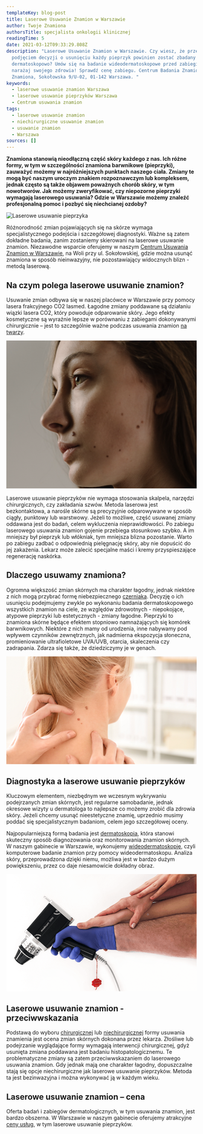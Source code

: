 ```yaml
---
templateKey: blog-post
title: Laserowe Usuwanie Znamion w Warszawie
author: Twoje Znamiona
authorsTitle: specjalista onkologii klinicznej
readingTime: 5
date: 2021-03-12T09:33:29.808Z
description: "Laserowe Usuwanie Znamion w Warszawie. Czy wiesz, że przed
  podjęciem decyzji o usunięciu każdy pieprzyk powinien zostać zbadany
  dermatoskopowo? Umów się na badanie wideodermatoskopowe przed zabiegiem, nie
  narażaj swojego zdrowia! Sprawdź cenę zabiegu. Centrum Badania Znamion Twoje
  Znamiona, Sokołowska 9/U-02, 01-142 Warszawa. "
keywords:
  - laserowe usuwanie znamion Warszawa
  - laserowe usuwanie pieprzyków Warszawa
  - Centrum usuwania znamion
tags:
  - laserowe usuwanie znamion
  - niechirurgiczne usuwanie znamion
  - usuwanie znamion
  - Warszawa
sources: []
---
```

**Znamiona stanowią nieodłączną część skóry każdego z nas. Ich różne formy, w tym w szczególności znamiona barwnikowe (pieprzyki), zauważyć możemy w najróżniejszych punktach naszego ciała. Zmiany te mogą być naszym uroczym znakiem rozpoznawczym lub kompleksem, jednak często są także objawem poważnych chorób skóry, w tym nowotworów. Jak możemy zweryfikować, czy niepozorne pieprzyki wymagają laserowego usuwania? Gdzie w Warszawie możemy znaleźć profesjonalną pomoc i pozbyć się niechcianej ozdoby?**

![Laserowe usuwanie pieprzyka](img/dermatologist-removing-mole-from-womans-shoulder.jpg "Laserowe usuwanie pieprzyka")

Różnorodność zmian pojawiających się na skórze wymaga specjalistycznego podejścia i szczegółowej diagnostyki. Ważne są zatem dokładne badania, zanim zostaniemy skierowani na laserowe usuwanie znamion. Niezawodne wsparcie oferujemy w naszym [Centrum Usuwania Znamion w Warszawie](/warszawa/usuwanie-znamion-pieprzykow "Centrum Usuwania Znamion w Warszawie"), na Woli przy ul. Sokołowskiej, gdzie można usunąć znamiona w sposób nieinwazyjny, nie pozostawiający widocznych blizn - metodą laserową. 

## Na czym polega laserowe usuwanie znamion?

Usuwanie zmian odbywa się w naszej placówce w Warszawie przy pomocy lasera frakcyjnego CO2 lasmed. Łagodne zmiany poddawane są działaniu wiązki lasera CO2, który powoduje odparowanie skóry. Jego efekty kosmetyczne są wyraźnie lepsze w porównaniu z zabiegami dokonywanymi chirurgicznie – jest to szczególnie ważne podczas usuwania znamion [na twarzy](/chirurgiczne-usuwanie-znamion#id2 "na twarzy").

![Znamiona na twarzy.](img/zrzut-ekranu-2021-03-5-o-14.40.47.png "Zwykłe znamiona na twarzy.  Źródło: freepik.com")

Laserowe usuwanie pieprzyków nie wymaga stosowania skalpela, narzędzi chirurgicznych, czy zakładania szwów. Metoda laserowa jest bezkontaktowa, a narośle skórne są precyzyjnie odparowywane w sposób ciągły, punktowy lub warstwowy. Jeżeli to możliwe, część usuwanej zmiany oddawana jest do badań, celem wykluczenia nieprawidłowości. Po zabiegu laserowego usuwania znamion gojenie przebiega stosunkowo szybko. A im mniejszy był pieprzyk lub włókniak, tym mniejsza blizna pozostanie. Warto po zabiegu zadbać o odpowiednią pielęgnację skóry, aby nie dopuścić do jej zakażenia. Lekarz może zalecić specjalne maści i kremy przyspieszające regenerację naskórka.

## Dlaczego usuwamy znamiona?

Ogromna większość zmian skórnych ma charakter łagodny, jednak niektóre z nich mogą przybrać formę niebezpiecznego [czerniaka](/czerniak "czerniaka"). Decyzję o ich usunięciu podejmujemy zwykle po wykonaniu badania dermatoskopowego wszystkich znamion na ciele, ze względów zdrowotnych - niepokojące, atypowe pieprzyki lub estetycznych - zmiany łagodne. Pieprzyki to znamiona skórne będące efektem stopniowo namnażających się komórek barwnikowych. Niektóre z nich mamy od urodzenia, inne nabywamy pod wpływem czynników zewnętrznych, jak nadmierna ekspozycja słoneczna, promieniowanie ultrafioletowe UVA/UVB, otarcia, skaleczenia czy zadrapania. Zdarza się także, że dziedziczymy je w genach.

![Zwykłe znamiona na szyi](img/usuwanieznamion-1-.jpg "Zwykłe znamiona na szyi.  Źródło: pexels.com")

## Diagnostyka a laserowe usuwanie pieprzyków

Kluczowym elementem, niezbędnym we wczesnym wykrywaniu podejrzanych zmian skórnych, jest regularne samobadanie, jednak okresowe wizyty u dermatologa to najlepsze co możemy zrobić dla zdrowia skóry. Jeżeli chcemy usunąć nieestetyczne znamię, uprzednio musimy poddać się specjalistycznym badaniom, celem jego szczegółowej oceny.

<More link="/laserowe-usuwanie-znamion" text="Nieinwazyjne Usuwanie Znamion" cta="Dowiedz się więcej" />

Najpopularniejszą formą badania jest [dermatoskopia](/dermatoskopia-badanie-znamion "dermatoskopia"), która stanowi skuteczny sposób diagnozowania oraz monitorowania znamion skórnych. W naszym gabinecie w Warszawie, wykonujemy [wideodermatoskopię](/wideodermatoskopia-komputerowe-badanie-znamion "wideodermatoskopię"), czyli komputerowe badanie znamion przy pomocy wideodermatoskopu. Analiza skóry, przeprowadzona dzięki niemu, możliwa jest w bardzo dużym powiększeniu, przez co daje niesamowicie dokładny obraz.

![Kamera wideodermatoskopu](img/usuwanieznamion-1-.png "Kamera wideodermatoskopu")

## Laserowe usuwanie znamion - przeciwwskazania

Podstawą do wyboru [chirurgicznej](/chirurgiczne-usuwanie-znamion "chirurgicznej") lub [niechirurgicznej](/laserowe-usuwanie-znamion "niechirurgicznej") formy usuwania znamienia jest ocena zmian skórnych dokonana przez lekarza. Złośliwe lub podejrzanie wyglądające formy wymagają interwencji chirurgicznej, gdyż usunięta zmiana poddawana jest badaniu histopatologicznemu. Te problematyczne zmiany są zatem przeciwwskazaniem do laserowego usuwania znamion. Gdy jednak mają one charakter łagodny, dopuszczalne stają się opcje niechirurgiczne jak laserowe usuwanie pieprzyków. Metoda ta jest bezinwazyjna i można wykonywać ją w każdym wieku.


## Laserowe usuwanie znamion – cena

Oferta badań i zabiegów dermatologicznych, w tym usuwania znamion, jest bardzo obszerna. W Warszawie w naszym gabinecie oferujemy atrakcyjne [ceny usług](/warszawa/dermatoskopowe-badanie-znamion-wideodermatoskopia#cennik "ceny usług"), w tym laserowe usuwanie pieprzyków.

<More link="/warszawa/dermatoskopowe-badanie-znamion-wideodermatoskopia" text="Warszawskie Centrum Badania Znamion" cta="Zobacz" />